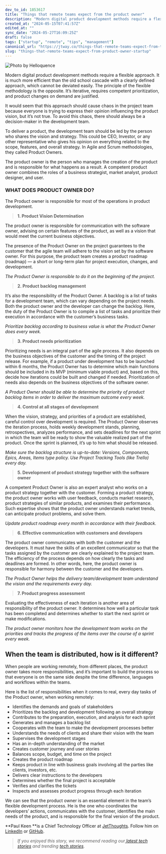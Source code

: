 ```yaml
---
dev_to_id: 1853617
title: "Things that remote teams expect from the product owner"
description: "Modern digital product development methods require a flexible approach. It is much more efficient..."
created_at: "2024-05-15T07:41:57Z"
edited_at: ""
sync_date: "2024-05-27T16:09:25Z"
draft: false
tags: ["startup", "remote", "tips", "management"]
canonical_url: "https://jtway.co/things-that-remote-teams-expect-from-the-product-owner-f253e429ba66"
slug: "things-that-remote-teams-expect-from-product-owner-startup"
---
```

![[Photo by Helloquence](https://unsplash.com/photos/5fNmWej4tAA)](https://cdn-images-1.medium.com/max/2000/0*2Yb3jr6lnlKQtoOJ)

Modern digital product development methods require a flexible approach. It is much more efficient than the old school cascade with a clearly defined approach, which cannot be deviated easily. The principle of the flexible methodology is the opposite. It’s iterative, requires competent prioritization, and product changes on demand are justified.

It would seem that this approach should cause chaos in the project team because everyone is trying to express their opinion influencing the product vision, but it’s not true. To avoid this chaos, there should always be a decision-maker in the development team.

To deliver a product, the development team should be led by the person who shares the vision and strategy. This could be CEO, Investor, or any other representative who gives his opinion on everything related to the scope, features, and overall strategy. In Agile and Scrum methodologies, they called Product Owners.

The product owner is the person who manages the creation of the product and is responsible for what happens as a result. A competent product owner combines the roles of a business strategist, market analyst, product designer, and user.

### WHAT DOES PRODUCT OWNER DO?

The Product owner is responsible for most of the operations in product development.
>  **1. Product Vision Determination**

The product owner is responsible for communication with the software owner, advising on certain features of the product, as well as a vision that would meet the current business objectives.

The presence of the Product Owner on the project guarantees to the customer that the agile team will adhere to the vision set by the software owner. For this purpose, the product team creates a product roadmap (roadmap) — a short or long-term plan for project execution, changes, and development.

*The Product Owner is responsible to do it on the beginning of the project.*
>  **2. Product backlog management**

It’s also the responsibility of the Product Owner. A backlog is a list of tasks for a development team, which can vary depending on the project needs. Both the product owner and the developer can change the backlog. Here, the duty of the Product Owner is to compile a list of tasks and prioritize their execution in accordance with the customer’s business tasks.

*Prioritize backlog according to business value is what the Product Owner does every week.*
>  **3. Product needs prioritization**

Prioritizing needs is an integral part of the agile process. It also depends on the business objectives of the customer and the timing of the project release. For example, if a product under development has to be launched within 6 months, the Product Owner has to determine which main functions should be included in its MVP (minimum viable product) and, based on this, decide how iterations could be built and changed if needed. Prioritization of needs also depends on the business objectives of the software owner.

*A Product Owner should be able to determine the priority of product backlog items in order to deliver the maximum outcome every week.*
>  **4. Control at all stages of development**

When the vision, strategy, and priorities of a product are established, careful control over development is required. The Product Owner observes the iteration process, holds weekly development stands, planning, retrospectives, analyzes performance, and sets deadlines for the next sprint in which the team will be ready to show the valuable realized part of the product. Once the sprint is planned, it’s up to him what should be released.

*Make sure the backlog structure is up-to-date: Versions, Components, Epics, Areas, Items type policy. Use Project Tracking Tools (like Trello) every day.*
>  **5. Development of product strategy together with the software owner**

A competent Product Owner is also an expert analyst who works on a product strategy together with the customer. Forming a product strategy, the product owner works with user feedback, conducts market research, product strategies of similar products, and examines their performance. Such expertise shows that the product owner understands market trends, can anticipate product problems, and solve them.

*Update product roadmap every month in accordance with their feedback.*
>  **6. Effective communication with customers and developers**

The product owner communicates with both the customer and the developers. It must have the skills of an excellent communicator so that the tasks assigned by the customer are clearly explained to the project team. The efficiency of the process depends on how clearly the tasks and deadlines are formed. In other words, here, the product owner is responsible for harmony between the customer and the developers.

*The Product Owner helps the delivery team/development team understand the vision and the requirements every day.*
>  **7. Product progress assessment**

Evaluating the effectiveness of each iteration is another area of responsibility of the product owner. It determines how well a particular task has been completed and determines whether to start the next sprint or make modifications.

*The product owner monitors how the development team works on the priorities and tracks the progress of the items over the course of a sprint every week.*

## When the team is distributed, how is it different?

When people are working remotely, from different places, the product owner takes more responsibilities, and it’s important to build the process so that everyone is on the same side despite the time difference, languages and workflows within the teams.

Here is the list of responsibilities when it comes to real, every day tasks of the Product owner, when working remotely:

- Identifies the demands and goals of stakeholders 
- Prioritizes the backlog and development following an overall strategy 
- Contributes to the preparation, execution, and analysis for each sprint
- Generates and manages a backlog list
- Cooperates with the team to make the development processes better
- Understands the needs of clients and share their vision with the team
- Supervises the development stages 
- Has an in-depth understanding of the market 
- Creates customer journey and user stories
- Balances scope, budget, and time on the project
- Creates the product roadmap 
- Keeps product in line with business goals involving all the parties like clients, investors, etc.
- Delivers clear instructions to the developers 
- Determines whether the final project is acceptable 
- Verifies and clarifies the tickets
- Inspects and assesses product progress through each iteration

We can see that the product owner is an essential element in the team’s flexible development process. He is the one who coordinates the developers’ actions, communicates with the customer, identifies the main needs of the product, and is responsible for the final version of the product.

**Paul Keen **is a Chief Technology Officer at [JetThoughts](https://www.jetthoughts.com/). Follow him on [LinkedIn](https://www.linkedin.com/in/paul-keen/) or [GitHub](https://github.com/pftg).
>  *If you enjoyed this story, we recommend reading our[ latest tech stories](https://jtway.co/latest) and trending [tech stories](https://jtway.co/trending).*

